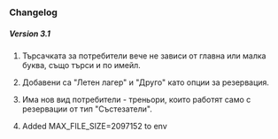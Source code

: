 ### Changelog
##### Version 3.1
1. Търсачката за потребители вече не зависи от главна или малка буква, също търси и по имейл.
2. Добавени са "Летен лагер" и "Друго" като опции за резервация.
3. Има нов вид потребители - треньори, които работят само с резервации от тип "Състезатели".

4. Added MAX_FILE_SIZE=2097152 to env